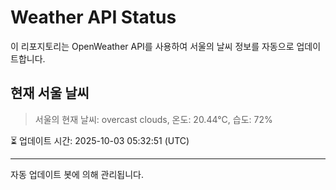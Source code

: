
# Weather API Status

이 리포지토리는 OpenWeather API를 사용하여 서울의 날씨 정보를 자동으로 업데이트합니다.

## 현재 서울 날씨
> 서울의 현재 날씨: overcast clouds, 온도: 20.44°C, 습도: 72%

⏳ 업데이트 시간: 2025-10-03 05:32:51 (UTC)

---
자동 업데이트 봇에 의해 관리됩니다.

